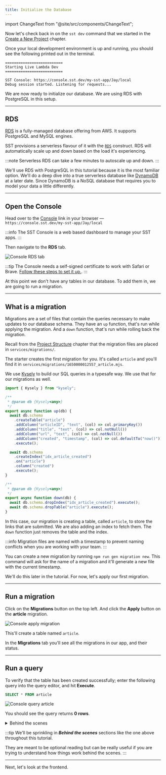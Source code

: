 ```yaml
---
title: Initialize the Database
---
```


import ChangeText from "@site/src/components/ChangeText";

Now let's check back in on the `sst dev` command that we started in the [Create a New Project](create-a-new-project.md) chapter.

Once your local development environment is up and running, you should see the following printed out in the terminal.

```
==========================
Starting Live Lambda Dev
==========================

SST Console: https://console.sst.dev/my-sst-app/Jay/local
Debug session started. Listening for requests...
```

We are now ready to initialize our database. We are using RDS with PostgreSQL in this setup.

---

## RDS

[RDS](https://docs.aws.amazon.com/AmazonRDS/latest/AuroraUserGuide/aurora-serverless.html) is a fully-managed database offering from AWS. It supports PostgreSQL and MySQL engines.

SST provisions a serverless flavour of it with the [`RDS`](../constructs/RDS.md) construct. RDS will automatically scale up and down based on the load it's experiencing.

:::note
Serverless RDS can take a few minutes to autoscale up and down.
:::

We'll use RDS with PostgreSQL in this tutorial because it is the most familiar option. We'll do a deep dive into a true serverless database like [DynamoDB](https://aws.amazon.com/dynamodb/) at a later date. Since DynamoDB is a NoSQL database that requires you to model your data a little differently.

---

## Open the Console

<ChangeText>

Head over to the [Console](../console.md) link in your browser — `https://console.sst.dev/my-sst-app/Jay/local`

</ChangeText>

:::info
The SST Console is a web based dashboard to manage your SST apps.
:::

<ChangeText>

Then navigate to the **RDS** tab.

</ChangeText>

![Console RDS tab](/img/initialize-database/console-rds-tab.png)

:::tip
The Console needs a self-signed certificate to work with Safari or Brave. [Follow these steps to set it up.](../console.md#safari-and-brave).
:::

At this point we don't have any tables in our database. To add them in, we are going to run a migration.

---

## What is a migration

Migrations are a set of files that contain the queries necessary to make updates to our database schema. They have an `up` function, that's run while applying the migration. And a `down` function, that's run while rolling back the migration.

Recall from the [Project Structure](project-structure.md) chapter that the migration files are placed in `services/migrations/`.

The starter creates the first migration for you. It's called `article` and you'll find it in `services/migrations/1650000012557_article.mjs`.

We use [Kysely](https://koskimas.github.io/kysely/) to build our SQL queries in a typesafe way. We use that for our migrations as well.

```js title="services/migrations/1650000012557_article.mjs"
import { Kysely } from "kysely";

/**
 * @param db {Kysely<any>}
 */
export async function up(db) {
  await db.schema
    .createTable("article")
    .addColumn("articleID", "text", (col) => col.primaryKey())
    .addColumn("title", "text", (col) => col.notNull())
    .addColumn("url", "text", (col) => col.notNull())
    .addColumn("created", "timestamp", (col) => col.defaultTo("now()"))
    .execute();

  await db.schema
    .createIndex("idx_article_created")
    .on("article")
    .column("created")
    .execute();
}

/**
 * @param db {Kysely<any>}
 */
export async function down(db) {
  await db.schema.dropIndex("idx_article_created").execute();
  await db.schema.dropTable("article").execute();
}
```

In this case, our migration is creating a table, called `article`, to store the links that are submitted. We are also adding an index to fetch them. The `down` function just removes the table and the index.

:::info
Migration files are named with a timestamp to prevent naming conflicts when you are working with your team.
:::

You can create a new migration by running `npm run gen migration new`. This command will ask for the name of a migration and it'll generate a new file with the current timestamp.

We'll do this later in the tutorial. For now, let's apply our first migration.

---

## Run a migration

<ChangeText>

Click on the **Migrations** button on the top left. And click the **Apply** button on the **article** migration.

</ChangeText>

![Console apply migration](/img/initialize-database/console-apply-migration.png)

This'll create a table named `article`.

In the **Migrations** tab you'll see all the migrations in our app, and their status.

---

## Run a query

To verify that the table has been created successfully; enter the following query into the query editor, and hit **Execute**.

```sql
SELECT * FROM article
```

![Console query article](/img/initialize-database/console-query-article.png)

You should see the query returns **0 rows**.

<details>
<summary>Behind the scenes</summary>

Let's quickly recap what we've done so far:

1. We ran `sst dev` to start the [Live Lambda Dev](../live-lambda-development.md) environment and the [SST Console](../console.md).
2. Deployed the infrastructure for our app to AWS:
   - Including a RDS PostgreSQL database based on `stacks/Database.ts`.
3. We then opened up the Console and ran a migration in `services/migrations/`.
4. It created an `article` table that we'll use to store the links our users will submit.

Finally, to test that everything is working, we queried our database.

</details>

:::tip
We'll be sprinkling in _**Behind the scenes**_ sections like the one above throughout this tutorial.

They are meant to be optional reading but can be really useful if you are trying to understand how things work behind the scenes.
:::

---

Next, let's look at the frontend.
